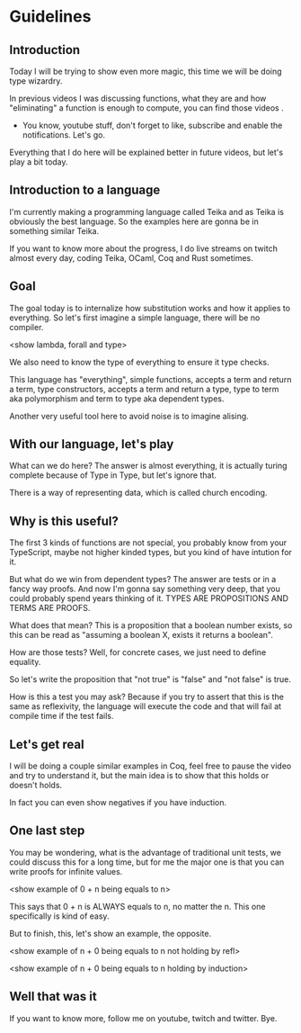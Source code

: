 # Guidelines

## Introduction

Today I will be trying to show even more magic, this time we will be doing type wizardry.

In previous videos I was discussing functions, what they are and how "eliminating" a function is enough to compute, you can find those videos <points-to-corner>.

- You know, youtube stuff, don't forget to like, subscribe and enable the notifications. Let's go.

Everything that I do here will be explained better in future videos, but let's play a bit today.

## Introduction to a language

I'm currently making a programming language called Teika and as Teika is obviously the best language. So the examples here are gonna be in something similar Teika.

If you want to know more about the progress, I do live streams on twitch almost every day, coding Teika, OCaml, Coq and Rust sometimes.

## Goal

The goal today is to internalize how substitution works and how it applies to everything. So let's first imagine a simple language, there will be no compiler.

<show lambda, forall and type>

We also need to know the type of everything to ensure it type checks.

This language has "everything", simple functions, accepts a term and return a term, type constructors, accepts a term and return a type, type to term aka polymorphism and term to type aka dependent types.

<show each>

Another very useful tool here to avoid noise is to imagine alising.
<show example of let alias>

## With our language, let's play

What can we do here? The answer is almost everything, it is actually turing complete because of Type in Type, but let's ignore that.

There is a way of representing data, which is called church encoding.
<show examples of booleans>

<use booleans to show dependent types>

## Why is this useful?

The first 3 kinds of functions are not special, you probably know from your TypeScript, maybe not higher kinded types, but you kind of have intution for it.

But what do we win from dependent types? The answer are tests or in a fancy way proofs. And now I'm gonna say something very deep, that you could probably spend years thinking of it. TYPES ARE PROPOSITIONS AND TERMS ARE PROOFS.

What does that mean? This is a proposition that a boolean number exists, so this can be read as "assuming a boolean X, exists it returns a boolean".

How are those tests? Well, for concrete cases, we just need to define equality.

<show leibniz equality>

So let's write the proposition that "not true" is "false" and "not false" is true.

<write the proposition>

How is this a test you may ask? Because if you try to assert that this is the same as reflexivity, the language will execute the code and that will fail at compile time if the test fails.

<show example>

## Let's get real

I will be doing a couple similar examples in Coq, feel free to pause the video and try to understand it, but the main idea is to show that this holds or doesn't holds.

<show not example above>

In fact you can even show negatives if you have induction.

<show example of true not being false>

## One last step

You may be wondering, what is the advantage of traditional unit tests, we could discuss this for a long time, but for me the major one is that you can write proofs for infinite values.

<show example of 0 + n being equals to n>

This says that 0 + n is ALWAYS equals to n, no matter the n. This one specifically is kind of easy.

But to finish, this, let's show an example, the opposite.

<show example of n + 0 being equals to n not holding by refl>

<show example of n + 0 being equals to n holding by induction>

## Well that was it

If you want to know more, follow me on youtube, twitch and twitter. Bye.
